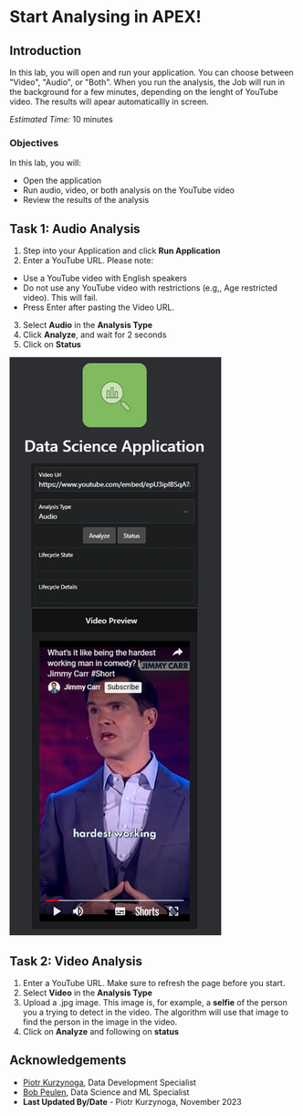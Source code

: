 # Start Analysing in APEX!

## Introduction

In this lab, you will open and run your application. You can choose between "Video", "Audio", or "Both". When you run the analysis, the Job will run in the background for a few minutes, depending on the lenght of YouTube video. The results will apear automaticallly in screen. 

*Estimated Time:* 10 minutes

### Objectives

In this lab, you will:
* Open the application 
* Run audio, video, or both analysis on the YouTube video
* Review the results of the analysis

## Task 1: Audio Analysis

1.	Step into your Application and click **Run Application**
2.	Enter a YouTube URL. Please note:
* Use a YouTube video with English speakers
* Do not use any YouTube video with restrictions (e.g,, Age restricted video). This will fail.
* Press Enter after pasting the Video URL.

3.	Select **Audio** in the **Analysis Type**
4.	Click **Analyze**, and wait for 2 seconds
5.	Click on **Status**

![lab_5_img_1](images/lab_5_img_1.JPG)

## Task 2: Video Analysis

1. Enter a YouTube URL. Make sure to refresh the page before you start.
2. Select **Video** in the **Analysis Type**
3. Upload a .jpg image. This image is, for example, a **selfie** of the person you a trying to detect in the video. The algorithm will use that image to find the person in the image in the video.
4. Click on **Analyze** and following on **status**


## Acknowledgements
* [Piotr Kurzynoga](https://www.linkedin.com/in/piotr-kurzynoga/), Data Development Specialist
* [Bob Peulen](https://www.linkedin.com/in/bobpeulen/), Data Science and ML Specialist
* **Last Updated By/Date** - Piotr Kurzynoga, November 2023
